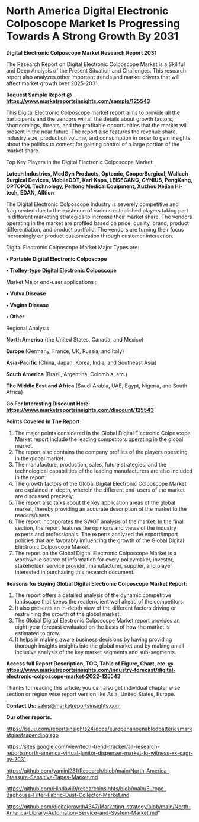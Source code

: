 # North America Digital Electronic Colposcope Market Is Progressing Towards A Strong Growth By 2031

<strong>Digital Electronic Colposcope Market Research Report 2031</strong>

The Research Report on Digital Electronic Colposcope Market is a Skillful and Deep Analysis of the Present Situation and Challenges. This research report also analyzes other important trends and market drivers that will affect market growth over 2025-2031.

<strong>Request Sample Report @ <a href=https://www.marketreportsinsights.com/sample/125543>https://www.marketreportsinsights.com/sample/125543</a></strong>

This Digital Electronic Colposcope market report aims to provide all the participants and the vendors will all the details about growth factors, shortcomings, threats, and the profitable opportunities that the market will present in the near future. The report also features the revenue share, industry size, production volume, and consumption in order to gain insights about the politics to contest for gaining control of a large portion of the market share.

Top Key Players in the Digital Electronic Colposcope Market:

<strong>Lutech Industries, MedGyn Products, Optomic, CooperSurgical, Wallach Surgical Devices, MobileODT, Karl Kaps, LEISEGANG, GYNIUS, PengKang, OPTOPOL Technology, Perlong Medical Equipment, Xuzhou Kejian Hi-tech, EDAN, Alltion</strong>

The Digital Electronic Colposcope Industry is severely competitive and fragmented due to the existence of various established players taking part in different marketing strategies to increase their market share. The vendors operating in the market are profiled based on price, quality, brand, product differentiation, and product portfolio. The vendors are turning their focus increasingly on product customization through customer interaction.

Digital Electronic Colposcope Market Major Types are:

<strong>• Portable Digital Electronic Colposcope

• Trolley-type Digital Electronic Colposcope</strong>

Market Major end-user applications :

<strong>• Vulva Disease

• Vagina Disease

• Other</strong>

Regional Analysis

</u><strong><b>North America</b></strong> (the United States, Canada, and Mexico)

<strong><b>Europe </b></strong>(Germany, France, UK, Russia, and Italy)

<strong><b>Asia-Pacific</b></strong> (China, Japan, Korea, India, and Southeast Asia)

<strong><b>South America</b></strong> (Brazil, Argentina, Colombia, etc.)

<strong><b>The Middle East and Africa</b></strong> (Saudi Arabia, UAE, Egypt, Nigeria, and South Africa)

<strong>Go For Interesting Discount Here: <a href=https://www.marketreportsinsights.com/discount/125543>https://www.marketreportsinsights.com/discount/125543</a></strong>

<strong>Points Covered in The Report:</strong>
<ol>
  <li>The major points considered in the Global Digital Electronic Colposcope Market report include the leading competitors operating in the global market.</li>
  <li>The report also contains the company profiles of the players operating in the global market.</li>
  <li>The manufacture, production, sales, future strategies, and the technological capabilities of the leading manufacturers are also included in the report.</li>
  <li>The growth factors of the Global Digital Electronic Colposcope Market are explained in-depth, wherein the different end-users of the market are discussed precisely.</li>
  <li>The report also talks about the key application areas of the global market, thereby providing an accurate description of the market to the readers/users.</li>
  <li>The report incorporates the SWOT analysis of the market. In the final section, the report features the opinions and views of the industry experts and professionals. The experts analyzed the export/import policies that are favorably influencing the growth of the Global Digital Electronic Colposcope Market.</li>
  <li>The report on the Global Digital Electronic Colposcope Market is a worthwhile source of information for every policymaker, investor, stakeholder, service provider, manufacturer, supplier, and player interested in purchasing this research document.</li>
</ol>
<strong>Reasons for Buying Global Digital Electronic Colposcope Market Report:</strong>

<ol>
  <li>The report offers a detailed analysis of the dynamic competitive landscape that keeps the reader/client well ahead of the competitors.</li>
  <li>It also presents an in-depth view of the different factors driving or restraining the growth of the global market.</li>
  <li>The Global Digital Electronic Colposcope Market report provides an eight-year forecast evaluated on the basis of how the market is estimated to grow.</li>
  <li>It helps in making aware business decisions by having providing thorough insights insights into the global market and by making an all-inclusive analysis of the key market segments and sub-segments.</li>
</ol>
<strong>Access full Report Description, TOC, Table of Figure, Chart, etc. @ <a href=https://www.marketreportsinsights.com/industry-forecast/digital-electronic-colposcope-market-2022-125543>https://www.marketreportsinsights.com/industry-forecast/digital-electronic-colposcope-market-2022-125543</a></strong>


Thanks for reading this article; you can also get individual chapter wise section or region wise report version like Asia, United States, Europe.

<strong>Contact Us:</strong>
sales@marketreportsinsights.com

<strong>Our other reports:</strong>

<a href=https://issuu.com/reportsinsights24/docs/europenanoenabledbatteriesmarketgiantsspendingisgo>https://issuu.com/reportsinsights24/docs/europenanoenabledbatteriesmarketgiantsspendingisgo</a>

<a href=https://sites.google.com/view/tech-trend-tracker/all-research-reports/north-america-virtual-janitor-dispenser-market-to-witness-xx-cagr-by-2031>https://sites.google.com/view/tech-trend-tracker/all-research-reports/north-america-virtual-janitor-dispenser-market-to-witness-xx-cagr-by-2031</a>

<a href=https://github.com/yamini231/Research/blob/main/North-America-Pressure-Sensitive-Tapes-Market.md>https://github.com/yamini231/Research/blob/main/North-America-Pressure-Sensitive-Tapes-Market.md</a>

<a href=https://github.com/Hindavii9/researchinsights/blob/main/Europe-Baghouse-Filter-Fabric-Dust-Collector-Market.md>https://github.com/Hindavii9/researchinsights/blob/main/Europe-Baghouse-Filter-Fabric-Dust-Collector-Market.md</a>

<a href=https://github.com/digitalgrowth4347/Marketing-strategy/blob/main/North-America-Library-Automation-Service-and-System-Market.md>https://github.com/digitalgrowth4347/Marketing-strategy/blob/main/North-America-Library-Automation-Service-and-System-Market.md</a>"
